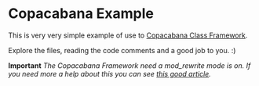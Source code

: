 # Copacabana Example
This is very very simple example of use to [Copacabana Class Framework](https://github.com/ThiagoToledoPHP/Copacabana).

Explore the files, reading the code comments and a good job to you. :) 

**Important**
_The Copacabana Framework need a mod_rewrite mode is on. If you need more a help about this you can see [this good article](http://jaydson.org/habilitar-mod_rewrite-no-apache/)._